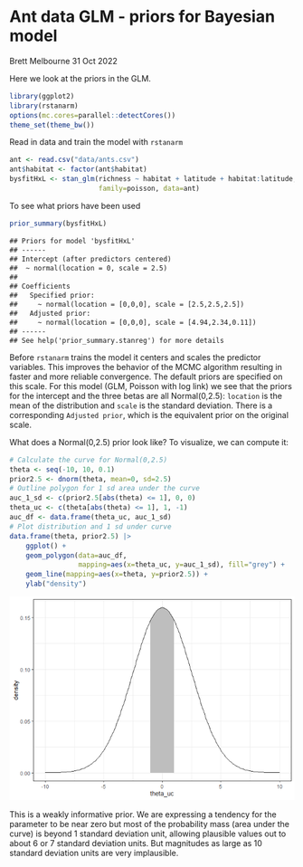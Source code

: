 Ant data GLM - priors for Bayesian model
================
Brett Melbourne
31 Oct 2022

Here we look at the priors in the GLM.

``` r
library(ggplot2)
library(rstanarm)
options(mc.cores=parallel::detectCores())
theme_set(theme_bw())
```

Read in data and train the model with `rstanarm`

``` r
ant <- read.csv("data/ants.csv")
ant$habitat <- factor(ant$habitat)
bysfitHxL <- stan_glm(richness ~ habitat + latitude + habitat:latitude, 
                      family=poisson, data=ant)
```

To see what priors have been used

``` r
prior_summary(bysfitHxL)
```

    ## Priors for model 'bysfitHxL' 
    ## ------
    ## Intercept (after predictors centered)
    ##  ~ normal(location = 0, scale = 2.5)
    ## 
    ## Coefficients
    ##   Specified prior:
    ##     ~ normal(location = [0,0,0], scale = [2.5,2.5,2.5])
    ##   Adjusted prior:
    ##     ~ normal(location = [0,0,0], scale = [4.94,2.34,0.11])
    ## ------
    ## See help('prior_summary.stanreg') for more details

Before `rstanarm` trains the model it centers and scales the predictor
variables. This improves the behavior of the MCMC algorithm resulting in
faster and more reliable convergence. The default priors are specified
on this scale. For this model (GLM, Poisson with log link) we see that
the priors for the intercept and the three betas are all Normal(0,2.5):
`location` is the mean of the distribution and `scale` is the standard
deviation. There is a corresponding `Adjusted prior`, which is the
equivalent prior on the original scale.

What does a Normal(0,2.5) prior look like? To visualize, we can compute
it:

``` r
# Calculate the curve for Normal(0,2.5)
theta <- seq(-10, 10, 0.1)
prior2.5 <- dnorm(theta, mean=0, sd=2.5)
# Outline polygon for 1 sd area under the curve
auc_1_sd <- c(prior2.5[abs(theta) <= 1], 0, 0)
theta_uc <- c(theta[abs(theta) <= 1], 1, -1)
auc_df <- data.frame(theta_uc, auc_1_sd)
# Plot distribution and 1 sd under curve
data.frame(theta, prior2.5) |>
    ggplot() +
    geom_polygon(data=auc_df, 
                 mapping=aes(x=theta_uc, y=auc_1_sd), fill="grey") +
    geom_line(mapping=aes(x=theta, y=prior2.5)) +
    ylab("density")
```

![](10_9_ants_bayesian_GLM_priors_files/figure-gfm/unnamed-chunk-4-1.png)<!-- -->

This is a weakly informative prior. We are expressing a tendency for the
parameter to be near zero but most of the probability mass (area under
the curve) is beyond 1 standard deviation unit, allowing plausible
values out to about 6 or 7 standard deviation units. But magnitudes as
large as 10 standard deviation units are very implausible.
